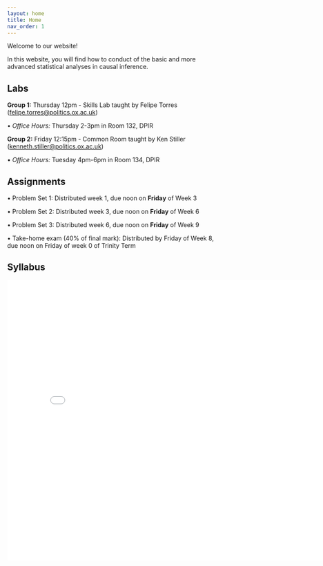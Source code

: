 ```yaml
---
layout: home
title: Home
nav_order: 1
---
```




Welcome to our website! 

In this website, you will find how to conduct of the basic and more advanced statistical analyses in causal inference. 

## Labs

**Group 1:** Thursday 12pm - Skills Lab taught by Felipe Torres (felipe.torres@politics.ox.ac.uk)

• *Office Hours:* Thursday 2-3pm in Room 132, DPIR

**Group 2:** Friday 12:15pm - Common Room taught by Ken Stiller (kenneth.stiller@politics.ox.ac.uk)

• *Office Hours:* Tuesday 4pm-6pm in Room 134, DPIR


## Assignments

• Problem Set 1: Distributed week 1, due noon on **Friday** of Week 3

• Problem Set 2: Distributed week 3, due noon on **Friday** of Week 6

• Problem Set 3: Distributed week 6, due noon on **Friday** of Week 9

• Take-home exam (40% of final mark): Distributed by Friday of Week 8, due noon on Friday of week 0 of
Trinity Term


## Syllabus


<embed src="ci_HT22_syllabus.pdf" width="800" height="650" 
 type="application/pdf">

